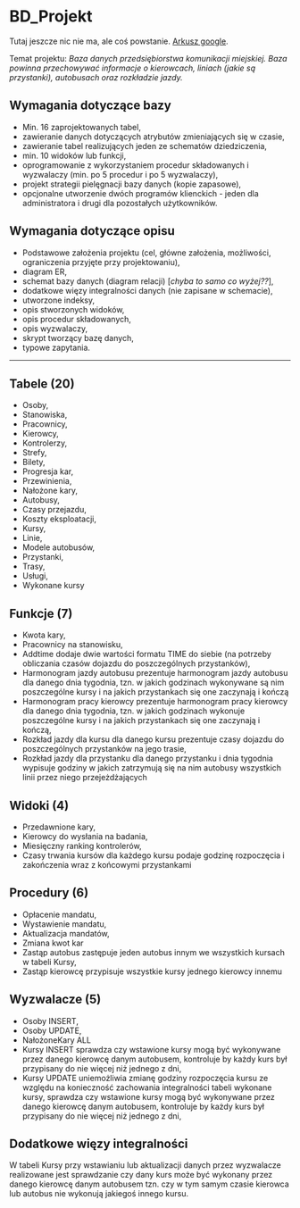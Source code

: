 # BD_Projekt
Tutaj jeszcze nic nie ma, ale coś powstanie.
[Arkusz google](https://docs.google.com/spreadsheets/d/1Jg0HyKWWY96D-6gPyGL3LQ-5d9hi8gJcSzA8RWQKls8/edit#gid=0).

Temat projektu: *Baza danych przedsiębiorstwa komunikacji miejskiej. Baza powinna przechowywać informacje o kierowcach, liniach (jakie są przystanki), autobusach oraz rozkładzie jazdy.*

## Wymagania dotyczące bazy
* Min. 16 zaprojektowanych tabel,
* zawieranie danych dotyczących atrybutów zmieniających się w czasie,
* zawieranie tabel realizujących jeden ze schematów dziedziczenia,
* min. 10 widoków lub funkcji,
* oprogramowanie z wykorzystaniem procedur składowanych i wyzwalaczy (min. po 5 procedur i po 5 wyzwalaczy),
* projekt strategii pielęgnacji bazy danych (kopie zapasowe),
* opcjonalne utworzenie dwóch programów klienckich - jeden dla administratora i drugi dla pozostałych użytkowników.

## Wymagania dotyczące opisu
* Podstawowe założenia projektu (cel, główne założenia, możliwości, ograniczenia przyjęte przy projektowaniu),
* diagram ER,
* schemat bazy danych (diagram relacji) [*chyba to samo co wyżej??*],
* dodatkowe więzy integralności danych (nie zapisane w schemacie),
* utworzone indeksy,
* opis stworzonych widoków,
* opis procedur składowanych,
* opis wyzwalaczy,
* skrypt tworzący bazę danych,
* typowe zapytania.

--------------------------------------

## Tabele (20)
* Osoby,
* Stanowiska,
* Pracownicy,
* Kierowcy,
* Kontrolerzy,
* Strefy,
* Bilety,
* Progresja kar,
* Przewinienia,
* Nałożone kary,
* Autobusy,
* Czasy przejazdu,
* Koszty eksploatacji,
* Kursy,
* Linie,
* Modele autobusów,
* Przystanki,
* Trasy,
* Usługi,
* Wykonane kursy

## Funkcje (7)
* Kwota kary,
* Pracownicy na stanowisku,
* Addtime
    dodaje dwie wartości formatu TIME do siebie (na potrzeby obliczania czasów dojazdu do poszczególnych przystanków),
* Harmonogram jazdy autobusu
    prezentuje harmonogram jazdy autobusu dla danego dnia tygodnia, tzn. w jakich godzinach wykonywane są nim poszczególne kursy
    i na jakich przystankach się one zaczynają i kończą
* Harmonogram pracy kierowcy
    prezentuje harmonogram pracy kierowcy dla danego dnia tygodnia, tzn. w jakich godzinach wykonuje poszczególne kursy
    i na jakich przystankach się one zaczynają i kończą,
* Rozkład jazdy dla kursu
    dla danego kursu prezentuje czasy dojazdu do poszczególnych przystanków na jego trasie,
* Rozkład jazdy dla przystanku
    dla danego przystanku i dnia tygodnia wypisuje godziny w jakich zatrzymują się na nim autobusy wszystkich linii przez niego przejeżdżających 


## Widoki (4)
* Przedawnione kary,
* Kierowcy do wysłania na badania,
* Miesięczny ranking kontrolerów,
* Czasy trwania kursów
    dla każdego kursu podaje godzinę rozpoczęcia i zakończenia wraz z końcowymi przystankami

## Procedury (6)
* Opłacenie mandatu,
* Wystawienie mandatu,
* Aktualizacja mandatów,
* Zmiana kwot kar
* Zastąp autobus
    zastępuje jeden autobus innym we wszystkich kursach w tabeli Kursy,
* Zastąp kierowcę
    przypisuje wszystkie kursy jednego kierowcy innemu


## Wyzwalacze (5)
* Osoby INSERT,
* Osoby UPDATE,
* NałożoneKary ALL
* Kursy INSERT 
    sprawdza czy wstawione kursy mogą być wykonywane przez danego kierowcę danym autobusem,
    kontroluje by każdy kurs był przypisany do nie więcej niż jednego z dni,
* Kursy UPDATE
    uniemożliwia zmianę godziny rozpoczęcia kursu ze względu na konieczność zachowania integralności tabeli wykonane kursy,
    sprawdza czy wstawione kursy mogą być wykonywane przez danego kierowcę danym autobusem,
    kontroluje by każdy kurs był przypisany do nie więcej niż jednego z dni,

## Dodatkowe więzy integralności
W tabeli Kursy przy wstawianiu lub aktualizacji danych przez wyzwalacze realizowane jest sprawdzanie czy dany kurs może być wykonany przez danego kierowcę danym autobusem tzn. czy w tym samym czasie kierowca lub autobus nie wykonują jakiegoś innego kursu.
